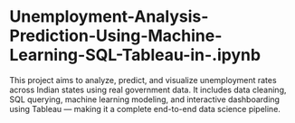 # Unemployment-Analysis-Prediction-Using-Machine-Learning-SQL-Tableau-in-.ipynb
This project aims to analyze, predict, and visualize unemployment rates across Indian states using real government data. It includes data cleaning, SQL querying, machine learning modeling, and interactive dashboarding using Tableau — making it a complete end-to-end data science pipeline.
